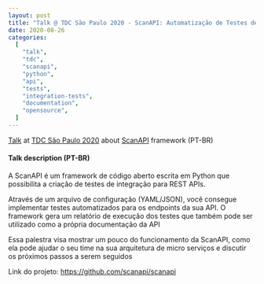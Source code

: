 ```yaml
---
layout: post
title: "Talk @ TDC São Paulo 2020 - ScanAPI: Automatização de Testes de Integração para a sua API"
date: 2020-08-26
categories:
  [
    "talk",
    "tdc",
    "scanapi",
    "python",
    "api",
    "tests",
    "integration-tests",
    "documentation",
    "opensource",
  ]
---
```


[Talk](https://thedevconf.com/tdc/2020/sampaonline/trilha-api) at [TDC São Paulo 2020](https://thedevconf.com/tdc/2020/sampaonline/) about [ScanAPI](https://scanapi.dev) framework (PT-BR)

#### Talk description (PT-BR)

A ScanAPI é um framework de código aberto escrita em Python que possibilita a criação de testes de integração para REST APIs.

Através de um arquivo de configuração (YAML/JSON), você consegue implementar testes automatizados para os endpoints da sua API. O framework gera um relatório de execução dos testes que também pode ser utilizado como a própria documentação da API

Essa palestra visa mostrar um pouco do funcionamento da ScanAPI, como ela pode ajudar o seu time na sua arquitetura de micro serviços e discutir os próximos passos a serem seguidos

Link do projeto: https://github.com/scanapi/scanapi

<script async class="speakerdeck-embed" data-id="849168a07c6046e98062a21b6f92af17" data-ratio="1.6" src="//speakerdeck.com/assets/embed.js"></script>
